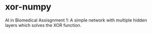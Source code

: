 # xor-numpy
AI in Biomedical Assisgnment 1: A simple network with multiple hidden layers which solves the XOR function.
